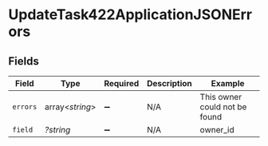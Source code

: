 # UpdateTask422ApplicationJSONErrors


## Fields

| Field                         | Type                          | Required                      | Description                   | Example                       |
| ----------------------------- | ----------------------------- | ----------------------------- | ----------------------------- | ----------------------------- |
| `errors`                      | array<*string*>               | :heavy_minus_sign:            | N/A                           | This owner could not be found |
| `field`                       | *?string*                     | :heavy_minus_sign:            | N/A                           | owner_id                      |